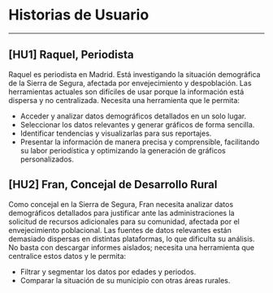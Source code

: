 # Historias de Usuario

---

## [HU1] Raquel, Periodista

Raquel es periodista en Madrid. Está investigando la situación demográfica de la Sierra de Segura, afectada por envejecimiento y despoblación. Las herramientas actuales son difíciles de usar porque la información está dispersa y no centralizada. Necesita una herramienta que le permita:

- Acceder y analizar datos demográficos detallados en un solo lugar.
- Seleccionar los datos relevantes y generar gráficos de forma sencilla.
- Identificar tendencias y visualizarlas para sus reportajes.
- Presentar la información de manera precisa y comprensible, facilitando su labor periodística y optimizando la generación de gráficos personalizados.

## [HU2] Fran, Concejal de Desarrollo Rural

Como concejal en la Sierra de Segura, Fran necesita analizar datos demográficos detallados para justificar ante las administraciones la solicitud de recursos adicionales para su comunidad, afectada por el envejecimiento poblacional. Las fuentes de datos relevantes están demasiado dispersas en distintas plataformas, lo que dificulta su análisis. No basta con descargar informes aislados; necesita una herramienta que centralice estos datos y le permita:

- Filtrar y segmentar los datos por edades y periodos.
- Comparar la situación de su municipio con otras áreas rurales.



